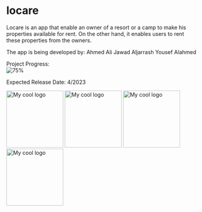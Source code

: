 # locare

Locare is an app that enable an owner of a resort or a camp to make his properties available for rent. On the other hand, it enables users to rent these properties from the owners.

The app is being developed by:
Ahmed Ali
Jawad Aljarrash
Yousef Alahmed

Project Progress:  
  ![75%](https://progress-bar.dev/75)

Expected Release Date:
4/2023


<div>
  <img src="https://i.ibb.co/MkfgBqt/Simulator-Screen-Shot-i-Phone-14-2023-02-16-at-10-25-28.png" alt="My cool logo" style="width: 150px"/>
  <img src="https://i.ibb.co/Mn69MP1/Simulator-Screen-Shot-i-Phone-14-2023-02-16-at-10-25-53.png" alt="My cool logo" style="width: 150px"/>
  <img src="https://i.ibb.co/BszTqy2/Simulator-Screen-Shot-i-Phone-14-2023-02-16-at-10-25-49.png" alt="My cool logo" style="width: 150px"/>
  <img src="https://i.ibb.co/0mr4fxq/Simulator-Screen-Shot-i-Phone-14-2023-02-16-at-10-25-45.png" alt="My cool logo" style="width: 150px"/>
</div>
